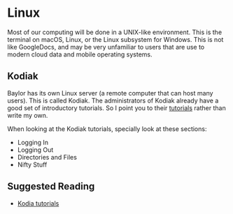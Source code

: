 # Linux

Most of our computing will be done in a UNIX-like environment. This is the terminal on macOS, Linux, or the Linux subsystem for Windows. This is not like GoogleDocs, and may be very unfamiliar to users that are use to modern cloud data and mobile operating systems. 


## Kodiak

Baylor has its own Linux server (a remote computer that can host many users). This is called Kodiak. The administrators of Kodiak already have a good set of introductory tutorials. So I point you to their [tutorials](https://its.web.baylor.edu/research/high-performance-and-research-computing-services/hprcs-system-support/kodiak-beginners) rather than write my own.

When looking at the Kodiak tutorials, specially look at these sections:

- Logging In
- Logging Out
- Directories and Files
- Nifty Stuff

## Suggested Reading

* [Kodia tutorials](https://its.web.baylor.edu/research/high-performance-and-research-computing-services/hprcs-system-support/kodiak-beginners)
